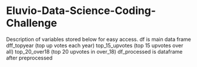 # Eluvio-Data-Science-Coding-Challenge
Description of variables stored below for easy access.
df is main data frame
dff_topyear (top up votes each year)
top_15_upvotes (top 15 upvotes over all)
top_20_over18 (top 20 upvotes in over_18)
df_processed is dataframe after preprocessed
